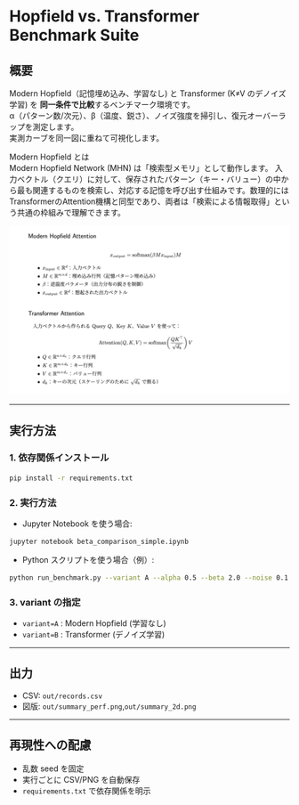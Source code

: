 # Hopfield vs. Transformer Benchmark Suite

## 概要
Modern Hopfield（記憶埋め込み、学習なし) と Transformer (K≠V のデノイズ学習) を **同一条件で比較**するベンチマーク環境です。  
α（パターン数/次元）、β（温度、鋭さ）、ノイズ強度を掃引し、復元オーバーラップを測定します。  
実測カーブを同一図に重ねて可視化します。

Modern Hopfield とは  
Modern Hopfield Network (MHN) は「検索型メモリ」として動作します。
入力ベクトル（クエリ）に対して、保存されたパターン（キー・バリュー）の中から最も関連するものを検索し、対応する記憶を呼び出す仕組みです。数理的にはTransformerのAttention機構と同型であり、両者は「検索による情報取得」という共通の枠組みで理解できます。

![MHN vs TF](docs/attention_cmp.png)

---

## 実行方法

### 1. 依存関係インストール
```bash
pip install -r requirements.txt
```

### 2. 実行方法
- Jupyter Notebook を使う場合:
```bash
jupyter notebook beta_comparison_simple.ipynb
```

- Python スクリプトを使う場合（例）:
```bash
python run_benchmark.py --variant A --alpha 0.5 --beta 2.0 --noise 0.1
```

### 3. variant の指定
- `variant=A` : Modern Hopfield (学習なし)
- `variant=B` : Transformer (デノイズ学習)

---

## 出力
- CSV: `out/records.csv`
- 図版: `out/summary_perf.png`,`out/summary_2d.png`

---

## 再現性への配慮
- 乱数 seed を固定
- 実行ごとに CSV/PNG を自動保存
- `requirements.txt` で依存関係を明示
